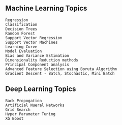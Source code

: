## Machine Learning Topics
    Regression
    Classification
    Decision Trees
    Random Forest
    Support Vector Regression
    Support Vector Machines
    Learning Curve
    Model Evaluation
    Bias and Variance Estimation
    Dimensionality Reduction methods
    Principal Component analysis
    Advanced Feature Selection using Boruta Algorithm
    Gradient Descent - Batch, Stochastic, Mini Batch


## Deep Learning Topics
    Back Propogation
    Artificial Nueral Networks
    Grid Search
    Hyper Parameter Tuning
    XG Boost
